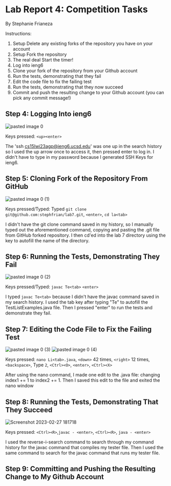 # Lab Report 4: Competition Tasks
By Stephanie Frianeza

Instructions:
1. Setup Delete any existing forks of the repository you have on your account
2. Setup Fork the repository
3. The real deal Start the timer!
4. Log into ieng6
5. Clone your fork of the repository from your Github account
6. Run the tests, demonstrating that they fail
7. Edit the code file to fix the failing test
8. Run the tests, demonstrating that they now succeed
9. Commit and push the resulting change to your Github account (you can pick any commit message!)

## Step 4: Logging Into ieng6
![pasted image 0](https://user-images.githubusercontent.com/110694499/221438108-5bf3c1fa-f031-4677-9d94-f80f8f70d0df.png)

Keys pressed: `<up><enter>`

The 'ssh cs15lwi23agp@ieng6.ucsd.edu' was one up in the search history so I used the up arrow once to access it, then pressed enter to log in. I didn't have to type in my password because I generated SSH Keys for ieng6.

## Step 5: Cloning Fork of the Repository From GitHub
![pasted image 0 (1)](https://user-images.githubusercontent.com/110694499/221438126-6b271d7f-88d3-403d-a254-16f878c29071.png)

Keys pressed/Typed: Typed `git clone git@github.com:stephfrian/lab7.git`, `<enter>`, `cd la<tab>`

I didn't have the git clone command saved in my history, so I manually typed out the aforementioned command, copying and pasting the .git file from GitHub forked repository. I then cd'ed into the lab 7 directory using the <tab> key to autofill the name of the directory.

## Step 6: Running the Tests, Demonstrating They Fail
![pasted image 0 (2)](https://user-images.githubusercontent.com/110694499/221438207-f68b4bf9-df62-4bcc-97c6-98402a12a1c6.png)
  
Keys pressed/Typed: `javac Te<tab>` `<enter>`

I typed `javac Te<tab>` because I didn't have the javac command saved in my search history. I used the tab key after typing "Te" to autofill the TestListExamples.java file. Then I pressed "enter" to run the tests and demonstrate they fail.
  
## Step 7: Editing the Code File to Fix the Failing Test
![pasted image 0 (3)](https://user-images.githubusercontent.com/110694499/221438289-d3db8456-9473-48a2-893d-2cc62296a108.png)
![pasted image 0 (4)](https://user-images.githubusercontent.com/110694499/221438294-5f0d0c8f-42b5-405e-bef1-8fa66192655e.png)
  
 Keys pressed: `nano Li<tab>.java`, `<down>` 42 times, `<right>` 12 times, `<backspace>`, Type `2`, `<Ctrl><O>`, `<enter>`, `<Ctrl><X>`
  
 After using the nano command, I made one edit to the .java file: changing index1 += 1 to index2 += 1. Then I saved this edit to the file and exited the nano window
  
 ## Step 8: Running the Tests, Demonstrating That They Succeed
  ![Screenshot 2023-02-27 181718](https://user-images.githubusercontent.com/110694499/221736137-7686e7e3-64aa-4b88-9715-04a25402dc5d.jpg)
 

Keys pressed: `<Ctrl><R>`,`javac - <enter>`, `<Ctrl><R>`, `java - <enter>`

 I used the reverse-i-search command <Ctrl><R> to search through my command history for the javac command that compiles my tester file. Then I used the same command to search for the javac command that runs my tester file. 
  
  ## Step 9: Committing and Pushing the Resulting Change to My Github Account 

